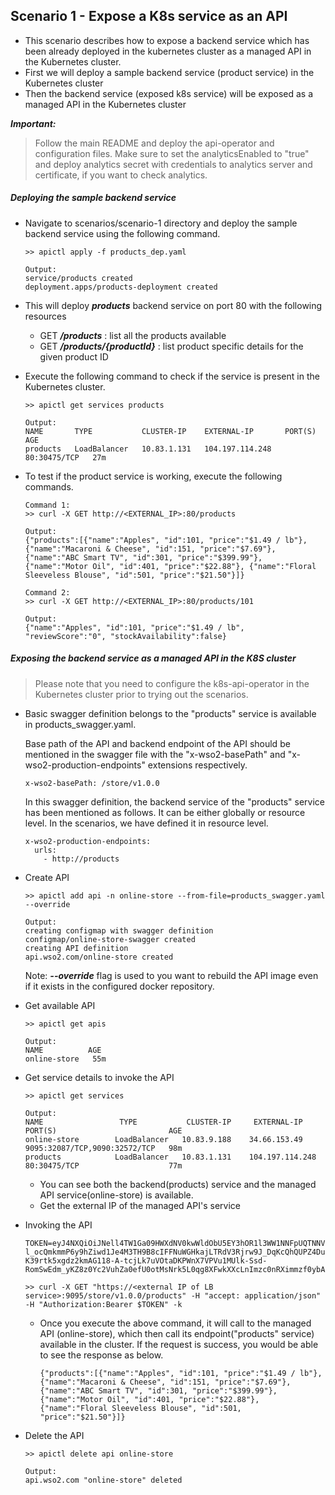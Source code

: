 ## Scenario 1 - Expose a K8s service as an API

- This scenario describes how to expose a backend service which has been already deployed in the
kubernetes cluster as a managed API in the Kubernetes cluster.
- First we will deploy a sample backend service (product service) in the Kubernetes cluster
- Then the backend service (exposed k8s service) will be exposed as a managed API in the Kubernetes cluster 

 ***Important:***
> Follow the main README and deploy the api-operator and configuration files. Make sure to set the analyticsEnabled to "true" and deploy analytics secret with credentials to analytics server and certificate, if you want to check analytics.


 ##### Deploying the sample backend service
 
 - Navigate to scenarios/scenario-1 directory and deploy the sample backend service using the following command.
 
    ```
    >> apictl apply -f products_dep.yaml
    
    Output:
    service/products created
    deployment.apps/products-deployment created
    ```
    
 - This will deploy ***products*** backend service on port 80 with the following resources
     - GET ***/products*** : list all the products available
     - GET ***/products/{productId}***   : list product specific details for the given product ID
     
 - Execute the following command to check if the service is present in the Kubernetes cluster.
    ```
    >> apictl get services products
    
    Output:
    NAME       TYPE           CLUSTER-IP    EXTERNAL-IP       PORT(S)        AGE
    products   LoadBalancer   10.83.1.131   104.197.114.248   80:30475/TCP   27m
    ```
    
 - To test if the product service is working, execute the following commands.
    ```
    Command 1:
    >> curl -X GET http://<EXTERNAL_IP>:80/products
    
    Output:
    {"products":[{"name":"Apples", "id":101, "price":"$1.49 / lb"}, {"name":"Macaroni & Cheese", "id":151, "price":"$7.69"}, {"name":"ABC Smart TV", "id":301, "price":"$399.99"}, {"name":"Motor Oil", "id":401, "price":"$22.88"}, {"name":"Floral Sleeveless Blouse", "id":501, "price":"$21.50"}]}
    ```
    
    ```
    Command 2:
    >> curl -X GET http://<EXTERNAL_IP>:80/products/101
    
    Output:
    {"name":"Apples", "id":101, "price":"$1.49 / lb", "reviewScore":"0", "stockAvailability":false}
    ``` 

##### Exposing the backend service as a managed API in the K8S cluster

> Please note that you need to configure the k8s-api-operator in the Kubernetes cluster prior to trying out the scenarios.

- Basic swagger definition belongs to the "products" service is available in products_swagger.yaml.<br>

    Base path of the API and backend endpoint of the API should be mentioned in the swagger file with the  "x-wso2-basePath" and "x-wso2-production-endpoints" extensions respectively. <br>
    ```$xslt
    x-wso2-basePath: /store/v1.0.0
    ```

    In this swagger definition, the backend service of the "products" service has been mentioned as follows. It can be either globally or resource level.
    In the scenarios, we have defined it in resource level.

    ```
    x-wso2-production-endpoints:
      urls:
        - http://products
    ```

- Create API <br /> 
    ```
    >> apictl add api -n online-store --from-file=products_swagger.yaml --override
    
    Output:
    creating configmap with swagger definition
    configmap/online-store-swagger created
    creating API definition
    api.wso2.com/online-store created
    ```
    Note: ***--override*** flag is used to you want to rebuild the API image even if it exists in the configured docker repository.
- Get available API <br /> 
    ```
    >> apictl get apis
    
    Output:
    NAME          AGE
    online-store   55m
    ```

- Get service details to invoke the API<br />
    ```
    >> apictl get services
    
    Output:
    NAME                 TYPE           CLUSTER-IP     EXTERNAL-IP       PORT(S)                         AGE
    online-store        LoadBalancer   10.83.9.188    34.66.153.49      9095:32087/TCP,9090:32572/TCP   98m
    products            LoadBalancer   10.83.1.131    104.197.114.248   80:30475/TCP                    77m
    ```
    - You can see both the backend(products) service and the managed API service(online-store) is available.
    - Get the external IP of the managed API's service
 
- Invoking the API <br />
    ```
    TOKEN=eyJ4NXQiOiJNell4TW1Ga09HWXdNV0kwWldObU5EY3hOR1l3WW1NNFpUQTNNV0kyTkRBelpHUXpOR00wWkdSbE5qSmtPREZrWkRSaU9URmtNV0ZoTXpVMlpHVmxOZyIsImtpZCI6Ik16WXhNbUZrT0dZd01XSTBaV05tTkRjeE5HWXdZbU00WlRBM01XSTJOREF6WkdRek5HTTBaR1JsTmpKa09ERmtaRFJpT1RGa01XRmhNelUyWkdWbE5nX1JTMjU2IiwiYWxnIjoiUlMyNTYifQ.eyJzdWIiOiJhZG1pbkBjYXJib24uc3VwZXIiLCJhdWQiOiJKRmZuY0djbzRodGNYX0xkOEdIVzBBR1V1ME1hIiwibmJmIjoxNTk3MjExOTUzLCJhenAiOiJKRmZuY0djbzRodGNYX0xkOEdIVzBBR1V1ME1hIiwic2NvcGUiOiJhbV9hcHBsaWNhdGlvbl9zY29wZSBkZWZhdWx0IiwiaXNzIjoiaHR0cHM6XC9cL3dzbzJhcGltOjMyMDAxXC9vYXV0aDJcL3Rva2VuIiwiZXhwIjoxOTMwNTQ1Mjg2LCJpYXQiOjE1OTcyMTE5NTMsImp0aSI6IjMwNmI5NzAwLWYxZjctNDFkOC1hMTg2LTIwOGIxNmY4NjZiNiJ9.UIx-l_ocQmkmmP6y9hZiwd1Je4M3TH9B8cIFFNuWGHkajLTRdV3Rjrw9J_DqKcQhQUPZ4DukME41WgjDe5L6veo6Bj4dolJkrf2Xx_jHXUO_R4dRX-K39rtk5xgdz2kmAG118-A-tcjLk7uVOtaDKPWnX7VPVu1MUlk-Ssd-RomSwEdm_yKZ8z0Yc2VuhZa0efU0otMsNrk5L0qg8XFwkXXcLnImzc0nRXimmzf0ybAuf1GLJZyou3UUTHdTNVAIKZEFGMxw3elBkGcyRswzBRxm1BrIaU9Z8wzeEv4QZKrC5NpOpoNJPWx9IgmKdK2b3kIWJEFreT3qyoGSBrM49Q
    ```
   
    ```
    >> curl -X GET "https://<external IP of LB service>:9095/store/v1.0.0/products" -H "accept: application/json" -H "Authorization:Bearer $TOKEN" -k
    ```
    - Once you execute the above command, it will call to the managed API (online-store), which then call its endpoint("products" service) available in the cluster. If the request is success, you would be able to see the response as below.
        ```
        {"products":[{"name":"Apples", "id":101, "price":"$1.49 / lb"}, {"name":"Macaroni & Cheese", "id":151, "price":"$7.69"}, {"name":"ABC Smart TV", "id":301, "price":"$399.99"}, {"name":"Motor Oil", "id":401, "price":"$22.88"}, {"name":"Floral Sleeveless Blouse", "id":501, "price":"$21.50"}]}
        ```
    

- Delete the  API <br /> 
    ```
    >> apictl delete api online-store
    
    Output:
    api.wso2.com "online-store" deleted
    ```